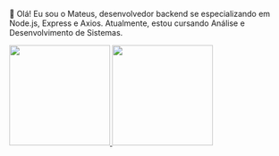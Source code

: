 👋 Olá! Eu sou o Mateus, desenvolvedor backend se especializando em Node.js, Express e Axios. 
Atualmente, estou cursando Análise e Desenvolvimento de Sistemas.

<div>
<a href="https://github.com/tetbatista">
<img loading="lazy" height="180em" src="https://github-readme-stats.vercel.app/api/top-langs/?username=tetbatistai&layout=compact&langs_count=7&theme=dracula"/>
<img loading="lazy" height="180em" src="https://github-readme-stats.vercel.app/api?username=tetbatista&show_icons=true&theme=dracula&include_all_commits=true&count_private=true"/>
</div>

<!--
**tetbatista/tetbatista** is a ✨ _special_ ✨ repository because its `README.md` (this file) appears on your GitHub profile.

Here are some ideas to get you started:

- 🔭 I’m currently working on ...
- 🌱 I’m currently learning ...
- 👯 I’m looking to collaborate on ...
- 🤔 I’m looking for help with ...
- 💬 Ask me about ...
- 📫 How to reach me: ...
- 😄 Pronouns: ...
- ⚡ Fun fact: ...
-->
